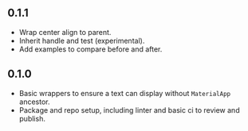 ## 0.1.1

- Wrap center align to parent.
- Inherit handle and test (experimental).
- Add examples to compare before and after.

## 0.1.0

- Basic wrappers to ensure a text can display without `MaterialApp` ancestor.
- Package and repo setup, including linter and basic ci to review and publish.
